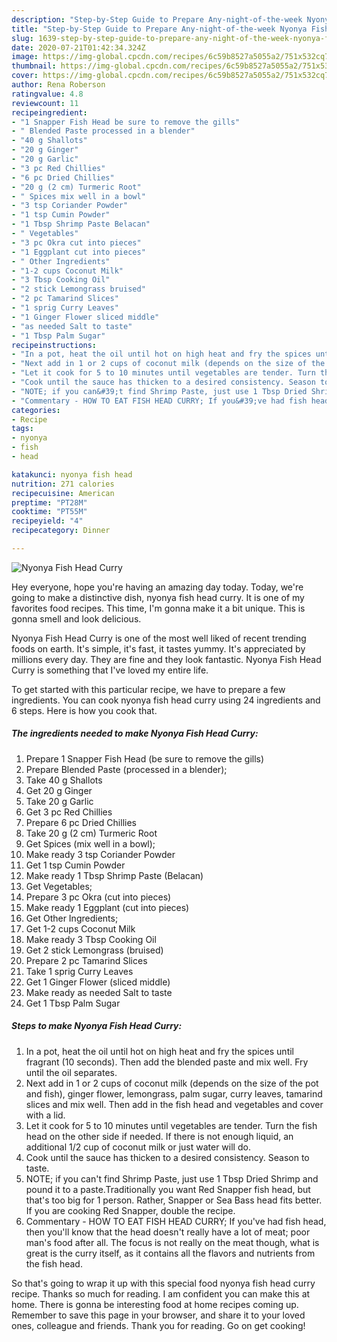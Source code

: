 ```yaml
---
description: "Step-by-Step Guide to Prepare Any-night-of-the-week Nyonya Fish Head Curry"
title: "Step-by-Step Guide to Prepare Any-night-of-the-week Nyonya Fish Head Curry"
slug: 1639-step-by-step-guide-to-prepare-any-night-of-the-week-nyonya-fish-head-curry
date: 2020-07-21T01:42:34.324Z
image: https://img-global.cpcdn.com/recipes/6c59b8527a5055a2/751x532cq70/nyonya-fish-head-curry-recipe-main-photo.jpg
thumbnail: https://img-global.cpcdn.com/recipes/6c59b8527a5055a2/751x532cq70/nyonya-fish-head-curry-recipe-main-photo.jpg
cover: https://img-global.cpcdn.com/recipes/6c59b8527a5055a2/751x532cq70/nyonya-fish-head-curry-recipe-main-photo.jpg
author: Rena Roberson
ratingvalue: 4.8
reviewcount: 11
recipeingredient:
- "1 Snapper Fish Head be sure to remove the gills"
- " Blended Paste processed in a blender"
- "40 g Shallots"
- "20 g Ginger"
- "20 g Garlic"
- "3 pc Red Chillies"
- "6 pc Dried Chillies"
- "20 g (2 cm) Turmeric Root"
- " Spices mix well in a bowl"
- "3 tsp Coriander Powder"
- "1 tsp Cumin Powder"
- "1 Tbsp Shrimp Paste Belacan"
- " Vegetables"
- "3 pc Okra cut into pieces"
- "1 Eggplant cut into pieces"
- " Other Ingredients"
- "1-2 cups Coconut Milk"
- "3 Tbsp Cooking Oil"
- "2 stick Lemongrass bruised"
- "2 pc Tamarind Slices"
- "1 sprig Curry Leaves"
- "1 Ginger Flower sliced middle"
- "as needed Salt to taste"
- "1 Tbsp Palm Sugar"
recipeinstructions:
- "In a pot, heat the oil until hot on high heat and fry the spices until fragrant (10 seconds). Then add the blended paste and mix well. Fry until the oil separates."
- "Next add in 1 or 2 cups of coconut milk (depends on the size of the pot and fish), ginger flower, lemongrass, palm sugar, curry leaves, tamarind slices and mix well. Then add in the fish head and vegetables and cover with a lid."
- "Let it cook for 5 to 10 minutes until vegetables are tender. Turn the fish head on the other side if needed. If there is not enough liquid, an additional 1/2 cup of coconut milk or just water will do."
- "Cook until the sauce has thicken to a desired consistency. Season to taste."
- "NOTE; if you can&#39;t find Shrimp Paste, just use 1 Tbsp Dried Shrimp and pound it to a paste.Traditionally you want Red Snapper fish head, but that&#39;s too big for 1 person. Rather, Snapper or Sea Bass head fits better. If you are cooking Red Snapper, double the recipe."
- "Commentary - HOW TO EAT FISH HEAD CURRY; If you&#39;ve had fish head, then you&#39;ll know that the head doesn&#39;t really have a lot of meat; poor man&#39;s food after all. The focus is not really on the meat though, what is great is the curry itself, as it contains all the flavors and nutrients from the fish head."
categories:
- Recipe
tags:
- nyonya
- fish
- head

katakunci: nyonya fish head 
nutrition: 271 calories
recipecuisine: American
preptime: "PT28M"
cooktime: "PT55M"
recipeyield: "4"
recipecategory: Dinner

---
```



![Nyonya Fish Head Curry](https://img-global.cpcdn.com/recipes/6c59b8527a5055a2/751x532cq70/nyonya-fish-head-curry-recipe-main-photo.jpg)

Hey everyone, hope you're having an amazing day today. Today, we're going to make a distinctive dish, nyonya fish head curry. It is one of my favorites food recipes. This time, I'm gonna make it a bit unique. This is gonna smell and look delicious.

Nyonya Fish Head Curry is one of the most well liked of recent trending foods on earth. It's simple, it's fast, it tastes yummy. It's appreciated by millions every day. They are fine and they look fantastic. Nyonya Fish Head Curry is something that I've loved my entire life.




To get started with this particular recipe, we have to prepare a few ingredients. You can cook nyonya fish head curry using 24 ingredients and 6 steps. Here is how you cook that.

<!--inarticleads1-->

##### The ingredients needed to make Nyonya Fish Head Curry:

1. Prepare 1 Snapper Fish Head (be sure to remove the gills)
1. Prepare  Blended Paste (processed in a blender);
1. Take 40 g Shallots
1. Get 20 g Ginger
1. Take 20 g Garlic
1. Get 3 pc Red Chillies
1. Prepare 6 pc Dried Chillies
1. Take 20 g (2 cm) Turmeric Root
1. Get  Spices (mix well in a bowl);
1. Make ready 3 tsp Coriander Powder
1. Get 1 tsp Cumin Powder
1. Make ready 1 Tbsp Shrimp Paste (Belacan)
1. Get  Vegetables;
1. Prepare 3 pc Okra (cut into pieces)
1. Make ready 1 Eggplant (cut into pieces)
1. Get  Other Ingredients;
1. Get 1-2 cups Coconut Milk
1. Make ready 3 Tbsp Cooking Oil
1. Get 2 stick Lemongrass (bruised)
1. Prepare 2 pc Tamarind Slices
1. Take 1 sprig Curry Leaves
1. Get 1 Ginger Flower (sliced middle)
1. Make ready as needed Salt to taste
1. Get 1 Tbsp Palm Sugar




<!--inarticleads2-->

##### Steps to make Nyonya Fish Head Curry:

1. In a pot, heat the oil until hot on high heat and fry the spices until fragrant (10 seconds). Then add the blended paste and mix well. Fry until the oil separates.
1. Next add in 1 or 2 cups of coconut milk (depends on the size of the pot and fish), ginger flower, lemongrass, palm sugar, curry leaves, tamarind slices and mix well. Then add in the fish head and vegetables and cover with a lid.
1. Let it cook for 5 to 10 minutes until vegetables are tender. Turn the fish head on the other side if needed. If there is not enough liquid, an additional 1/2 cup of coconut milk or just water will do.
1. Cook until the sauce has thicken to a desired consistency. Season to taste.
1. NOTE; if you can&#39;t find Shrimp Paste, just use 1 Tbsp Dried Shrimp and pound it to a paste.Traditionally you want Red Snapper fish head, but that&#39;s too big for 1 person. Rather, Snapper or Sea Bass head fits better. If you are cooking Red Snapper, double the recipe.
1. Commentary - HOW TO EAT FISH HEAD CURRY; If you&#39;ve had fish head, then you&#39;ll know that the head doesn&#39;t really have a lot of meat; poor man&#39;s food after all. The focus is not really on the meat though, what is great is the curry itself, as it contains all the flavors and nutrients from the fish head.




So that's going to wrap it up with this special food nyonya fish head curry recipe. Thanks so much for reading. I am confident you can make this at home. There is gonna be interesting food at home recipes coming up. Remember to save this page in your browser, and share it to your loved ones, colleague and friends. Thank you for reading. Go on get cooking!
